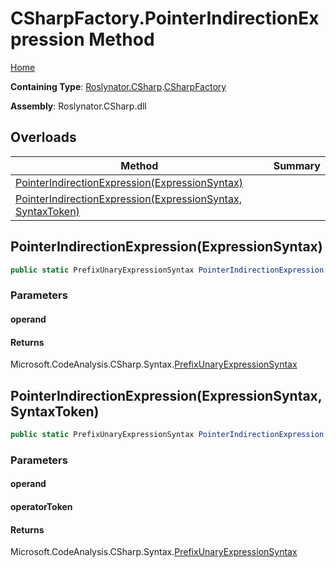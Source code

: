 # CSharpFactory\.PointerIndirectionExpression Method

[Home](../../../../README.md)

**Containing Type**: [Roslynator.CSharp](../../README.md)\.[CSharpFactory](../README.md)

**Assembly**: Roslynator\.CSharp\.dll

## Overloads

| Method | Summary |
| ------ | ------- |
| [PointerIndirectionExpression(ExpressionSyntax)](#Roslynator_CSharp_CSharpFactory_PointerIndirectionExpression_Microsoft_CodeAnalysis_CSharp_Syntax_ExpressionSyntax_) | |
| [PointerIndirectionExpression(ExpressionSyntax, SyntaxToken)](#Roslynator_CSharp_CSharpFactory_PointerIndirectionExpression_Microsoft_CodeAnalysis_CSharp_Syntax_ExpressionSyntax_Microsoft_CodeAnalysis_SyntaxToken_) | |

## PointerIndirectionExpression\(ExpressionSyntax\)<a name="Roslynator_CSharp_CSharpFactory_PointerIndirectionExpression_Microsoft_CodeAnalysis_CSharp_Syntax_ExpressionSyntax_"></a>

```csharp
public static PrefixUnaryExpressionSyntax PointerIndirectionExpression(ExpressionSyntax operand)
```

### Parameters

#### operand





#### Returns

Microsoft\.CodeAnalysis\.CSharp\.Syntax\.[PrefixUnaryExpressionSyntax](https://docs.microsoft.com/en-us/dotnet/api/microsoft.codeanalysis.csharp.syntax.prefixunaryexpressionsyntax)

## PointerIndirectionExpression\(ExpressionSyntax, SyntaxToken\)<a name="Roslynator_CSharp_CSharpFactory_PointerIndirectionExpression_Microsoft_CodeAnalysis_CSharp_Syntax_ExpressionSyntax_Microsoft_CodeAnalysis_SyntaxToken_"></a>

```csharp
public static PrefixUnaryExpressionSyntax PointerIndirectionExpression(ExpressionSyntax operand, SyntaxToken operatorToken)
```

### Parameters

#### operand





#### operatorToken





#### Returns

Microsoft\.CodeAnalysis\.CSharp\.Syntax\.[PrefixUnaryExpressionSyntax](https://docs.microsoft.com/en-us/dotnet/api/microsoft.codeanalysis.csharp.syntax.prefixunaryexpressionsyntax)

